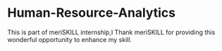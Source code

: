 # Human-Resource-Analytics
This is part of meriSKILL internship,I Thank meriSKILL for providing this wonderful opportunity to enhance my skill.
